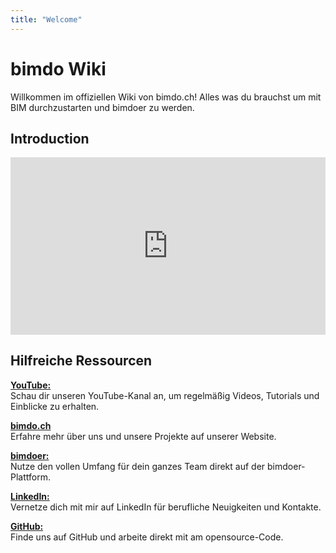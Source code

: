 ```yaml
---
title: "Welcome"
---
```


# bimdo Wiki

Willkommen im offiziellen Wiki von bimdo.ch! Alles was du brauchst um mit BIM durchzustarten und bimdoer zu werden.

## Introduction



<div style="position:relative;padding-bottom:56.25%;height:0;overflow:hidden;max-width:100%;">
  <iframe src="https://www.youtube.com/watch?v=dN9_QtesNgE&list=PL2V-dPIx6qGMe5Wtl_4-BkmzPimfaMmP6&index=2" 
          style="position:absolute;top:0;left:0;width:100%;height:100%;" 
          frameborder="0" 
          allow="accelerometer; autoplay; clipboard-write; encrypted-media; gyroscope; picture-in-picture" 
          allowfullscreen>
  </iframe>
</div>

## Hilfreiche Ressourcen

[**YouTube:**](https://www.youtube.com/@bimdoer)  
  Schau dir unseren YouTube-Kanal an, um regelmäßig Videos, Tutorials und Einblicke zu erhalten.  

[**bimdo.ch**](https://bimdo.ch)  
  Erfahre mehr über uns und unsere Projekte auf unserer Website.  

[**bimdoer:**](https://bimdo.ch/bimdoer)  
  Nutze den vollen Umfang für dein ganzes Team direkt auf der bimdoer-Plattform.  

[**LinkedIn:**](https://www.linkedin.com/in/manuel-emmenegger-45353819b/)  
  Vernetze dich mit mir auf LinkedIn für berufliche Neuigkeiten und Kontakte.  

[**GitHub:**](https://github.com/manemme/bimdo-wiki)  
  Finde uns auf GitHub und arbeite direkt mit am opensource-Code.